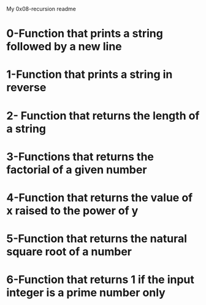 My 0x08-recursion readme
# 0-Function that prints a string followed by a new line
# 1-Function that prints a string in reverse
# 2- Function that returns the length of a string
# 3-Functions that returns the factorial of a given number
# 4-Function that returns the value of x raised to the power of y
# 5-Function that returns the natural square root of a number
# 6-Function that returns 1 if the input integer is a prime number only
